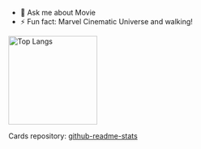 - 💬 Ask me about Movie
- ⚡ Fun fact: Marvel Cinematic Universe and walking!

<p align="left">
  <img alt="Top Langs" height="175px" src="https://github-readme-stats.vercel.app/api/top-langs/?username=apteryxf&count_private=true&theme=gotham&langs_count=6&layout=compact" />
  
  Cards repository: [github-readme-stats](https://github.com/anuraghazra/github-readme-stats)
</p>
